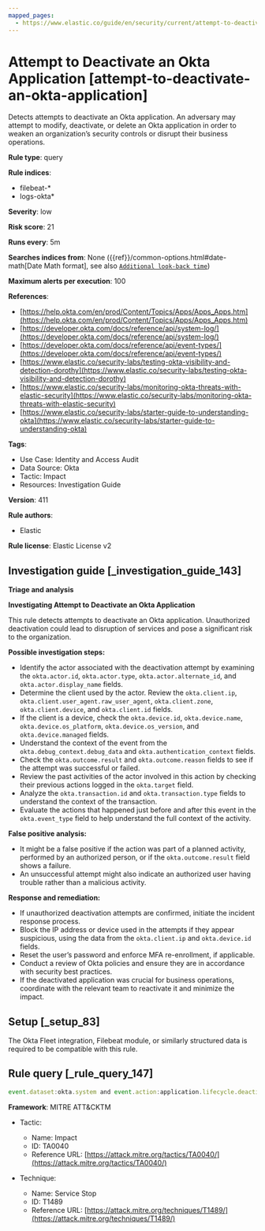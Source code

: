 ```yaml
---
mapped_pages:
  - https://www.elastic.co/guide/en/security/current/attempt-to-deactivate-an-okta-application.html
---
```


# Attempt to Deactivate an Okta Application [attempt-to-deactivate-an-okta-application]

Detects attempts to deactivate an Okta application. An adversary may attempt to modify, deactivate, or delete an Okta application in order to weaken an organization’s security controls or disrupt their business operations.

**Rule type**: query

**Rule indices**:

* filebeat-*
* logs-okta*

**Severity**: low

**Risk score**: 21

**Runs every**: 5m

**Searches indices from**: None ({{ref}}/common-options.html#date-math[Date Math format], see also [`Additional look-back time`](docs-content://solutions/security/detect-and-alert/create-detection-rule.md#rule-schedule))

**Maximum alerts per execution**: 100

**References**:

* [https://help.okta.com/en/prod/Content/Topics/Apps/Apps_Apps.htm](https://help.okta.com/en/prod/Content/Topics/Apps/Apps_Apps.htm)
* [https://developer.okta.com/docs/reference/api/system-log/](https://developer.okta.com/docs/reference/api/system-log/)
* [https://developer.okta.com/docs/reference/api/event-types/](https://developer.okta.com/docs/reference/api/event-types/)
* [https://www.elastic.co/security-labs/testing-okta-visibility-and-detection-dorothy](https://www.elastic.co/security-labs/testing-okta-visibility-and-detection-dorothy)
* [https://www.elastic.co/security-labs/monitoring-okta-threats-with-elastic-security](https://www.elastic.co/security-labs/monitoring-okta-threats-with-elastic-security)
* [https://www.elastic.co/security-labs/starter-guide-to-understanding-okta](https://www.elastic.co/security-labs/starter-guide-to-understanding-okta)

**Tags**:

* Use Case: Identity and Access Audit
* Data Source: Okta
* Tactic: Impact
* Resources: Investigation Guide

**Version**: 411

**Rule authors**:

* Elastic

**Rule license**: Elastic License v2

## Investigation guide [_investigation_guide_143]

**Triage and analysis**

**Investigating Attempt to Deactivate an Okta Application**

This rule detects attempts to deactivate an Okta application. Unauthorized deactivation could lead to disruption of services and pose a significant risk to the organization.

**Possible investigation steps:**

* Identify the actor associated with the deactivation attempt by examining the `okta.actor.id`, `okta.actor.type`, `okta.actor.alternate_id`, and `okta.actor.display_name` fields.
* Determine the client used by the actor. Review the `okta.client.ip`, `okta.client.user_agent.raw_user_agent`, `okta.client.zone`, `okta.client.device`, and `okta.client.id` fields.
* If the client is a device, check the `okta.device.id`, `okta.device.name`, `okta.device.os_platform`, `okta.device.os_version`, and `okta.device.managed` fields.
* Understand the context of the event from the `okta.debug_context.debug_data` and `okta.authentication_context` fields.
* Check the `okta.outcome.result` and `okta.outcome.reason` fields to see if the attempt was successful or failed.
* Review the past activities of the actor involved in this action by checking their previous actions logged in the `okta.target` field.
* Analyze the `okta.transaction.id` and `okta.transaction.type` fields to understand the context of the transaction.
* Evaluate the actions that happened just before and after this event in the `okta.event_type` field to help understand the full context of the activity.

**False positive analysis:**

* It might be a false positive if the action was part of a planned activity, performed by an authorized person, or if the `okta.outcome.result` field shows a failure.
* An unsuccessful attempt might also indicate an authorized user having trouble rather than a malicious activity.

**Response and remediation:**

* If unauthorized deactivation attempts are confirmed, initiate the incident response process.
* Block the IP address or device used in the attempts if they appear suspicious, using the data from the `okta.client.ip` and `okta.device.id` fields.
* Reset the user’s password and enforce MFA re-enrollment, if applicable.
* Conduct a review of Okta policies and ensure they are in accordance with security best practices.
* If the deactivated application was crucial for business operations, coordinate with the relevant team to reactivate it and minimize the impact.


## Setup [_setup_83]

The Okta Fleet integration, Filebeat module, or similarly structured data is required to be compatible with this rule.


## Rule query [_rule_query_147]

```js
event.dataset:okta.system and event.action:application.lifecycle.deactivate
```

**Framework**: MITRE ATT&CKTM

* Tactic:

    * Name: Impact
    * ID: TA0040
    * Reference URL: [https://attack.mitre.org/tactics/TA0040/](https://attack.mitre.org/tactics/TA0040/)

* Technique:

    * Name: Service Stop
    * ID: T1489
    * Reference URL: [https://attack.mitre.org/techniques/T1489/](https://attack.mitre.org/techniques/T1489/)




